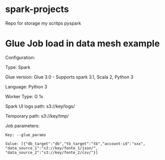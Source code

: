 # spark-projects
Repo for storage my scritps pyspark

# Glue Job load in data mesh example

Configuration:

Type: Spark

Glue version: Glue 3.0 - Supports spark 3.1, Scala 2, Python 3

Language: Python 3

Worker Type: G 1x

Spark UI logs path: s3://key/logs/
  
Temporary path: s3://key/tmp/
  
Job parameters: 
  
    Key: --glue_params
  
    Value: [{"db_target":"db","tb_target":"tb","account-id":"xxx", "data_source_1":"s3://key/fonte_1/json/", "data_source_2":"s3://key/fonte_2/csv/"}]
